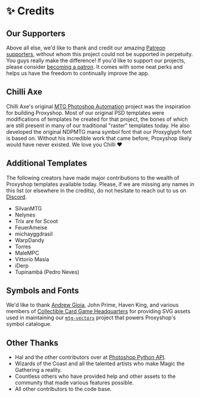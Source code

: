 # ✨ Credits

## Our Supporters

Above all else, we'd like to thank and credit our amazing [Patreon supporters](), without whom this project could not 
be supported in perpetuity. You guys really make the difference! If you'd like to support our projects, please consider 
[becoming a patron](https://patreon.com/mpcfill). It comes with some neat perks and helps us have the freedom to 
continually improve the app.

## Chilli Axe

Chilli Axe's original [MTG Photoshop Automation](https://github.com/chilli-axe/mtg-photoshop-automation) project was the 
inspiration for building Proxyshop. Most of our original PSD templates were modifications of templates he created for 
that project, the bones of which are still present in many of our traditional "raster" templates today. He also 
developed the original NDPMTG mana symbol font that our Proxyglyph font is based on. Without his incredible work that 
came before, Proxyshop likely would have never existed. We love you Chilli :heart:


## Additional Templates

The following creators have made major contributions to the wealth of Proxyshop templates available today. Please, if 
we are missing any names in this list (or elsewhere in the credits), do not hesitate to reach out to 
us on [Discord](https://discord.gg/magicproxies).

- SilvanMTG
- Nelynes
- Trix are for Scoot
- FeuerAmeise
- michayggdrasil
- WarpDandy
- Torres
- MaleMPC
- Vittorio Masia
- iDerp
- Tupinambá (Pedro Neves)

## Symbols and Fonts

We'd like to thank [Andrew Gioia](https://mana.andrewgioia.com/), John Prime, Haven King, and various members of 
[Collectible Card Game Headquarters](https://www.slightlymagic.net/forum/viewtopic.php?f=15&t=7010) for providing 
SVG assets used in maintaining our [`mtg-vectors`](/mtg-vectors/) project that powers Proxyshop's symbol catalogue.

## Other Thanks

- Hal and the other contributors over at [Photoshop Python API](https://github.com/loonghao/photoshop-python-api).
- Wizards of the Coast and all the talented artists who make Magic the Gathering a reality.
- Countless others who have provided help and other assets to the community that made various features possible.
- All other contributors to the code base.
